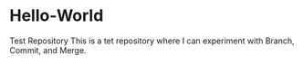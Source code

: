 # Hello-World
Test Repository
This is a tet repository where I can experiment with Branch, Commit, and Merge.

